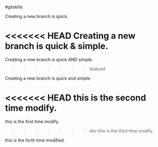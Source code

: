 #gitskills

Creating a new branch is quick.

<<<<<<< HEAD
Creating a new branch is quick & simple.
=======
Creating a new branch is quick AND simple.

>>>>>>> feature1

Creating a new branch is quick and simple.

<<<<<<< HEAD
this is the second time modify.
=======
this is the first time modify.
>>>>>>> dev
this is the third time modify.

this is the forth time modified.

